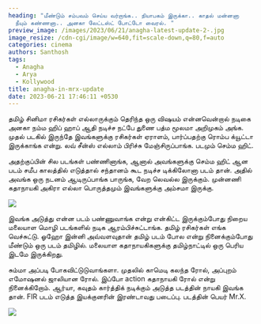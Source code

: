 ```yaml
---
heading: "மீண்டும் சம்பவம் செய்ய வர்றாங்க.. நியாபகம் இருக்கா.. காதல் மன்னனா
  நீயும் கண்ணனா.. அனகா லேட்டஸ்ட் போட்டோ வைரல். "
preview_image: /images/2023/06/21/anagha-latest-update-2-.jpg
image_resize: /cdn-cgi/image/w=640,fit=scale-down,q=80,f=auto
categories: cinema
authors: Santhosh
tags:
  - Anagha
  - Arya
  - Kollywood
title: anagha-in-mrx-update
date: 2023-06-21 17:46:11 +0530
---
```

தமிழ் சினிமா ரசிகர்கள் எல்லாருக்கும் தெரிந்த ஒரு விஷயம் என்னவென்றால் நடிகை அனகா நம்ம ஹிப் ஹாப் ஆதி நடிச்ச நட்பே துணை பத்ம மூலமா அறிமுகம் அங்க. முதல் படகில் இருந்தே இவங்களுக்கு ரசிகர்கள் ஏராளம், பார்ப்பதற்கு ரொம்ப க்யூட்டா இருக்காங்க என்று. லவ் சீன்ஸ் எல்லாம் பிரிச்சு மேஞ்சிருப்பாங்க. படமும் செம்ம ஹிட்.

அதற்குப்பின் சில படங்கள் பண்ணினாங்க, ஆனால் அவங்களுக்கு செம்ம ஹிட் ஆன படம் சமீப காலத்தில் எடுத்தால் சந்தானம் கூட நடிச்ச டிக்கிலோனா படம் தான். அதில் அவங்க ஒரு நடனம் ஆடிருப்பாங்க பாருங்க, வேற லெவல்ல இருக்கும். முன்னணி கதாநாயகி அகிரா எல்லா பொருத்தமும் இவங்களுக்கு அம்சமா இருக்கு. 

![](/images/2023/06/21/anagha-latest-update-1-.jpg)

இவங்க அடுத்து என்ன படம் பண்ணுவாங்க என்று என்கிட்ட இருக்கும்போது நிறைய மலையாள மொழி படங்களில் நடிக ஆரம்பிச்சுட்டாங்க. தமிழ் ரசிகர்கள் எங்க வெச்சுட்டு. ஓஹோ இன்னி அவ்வளவுதான் தமிழ் படம் போல என்று நினைக்கும்போது மீண்டும் ஒரு படம் தமிழில். மலையாள கதாநாயகிகளுக்கு தமிழ்நாட்டில் ஒரு பெரிய இடமே இருக்கிறது.

சும்மா அப்படி போகவிட்டுடுவாங்களா. முதலில் காமெடி கலந்த ரோல், அப்புறம் எமோஷனல் ஜாலியான ரோல். இப்போ action கதாநாயகி ரோல் என்று நினைக்கிறோம். ஆர்யா, கவுதம் கார்த்திக் நடிக்கும் அடுத்த படத்தின் நாயகி இவங்க தான். FIR படம் எடுத்த இயக்குனரின் இரண்டாவது படைப்பு. படத்தின் பெயர் Mr.X. 

![](/images/2023/06/21/anagha-latest-update-1-.jpg)